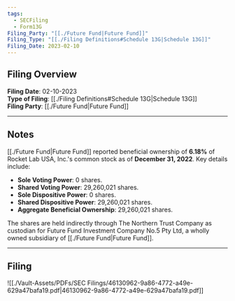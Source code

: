 ```yaml
---
tags:
  - SECFiling
  - Form13G
Filing_Party: "[[./Future Fund|Future Fund]]"
Filing_Type: "[[./Filing Definitions#Schedule 13G|Schedule 13G]]"
Filing_Date: 2023-02-10
---
```

## Filing Overview

**Filing Date**: 02-10-2023  
**Type of Filing**: [[./Filing Definitions#Schedule 13G|Schedule 13G]]  
**Filing Party**: [[./Future Fund|Future Fund]]  

---
## Notes

[[./Future Fund|Future Fund]] reported beneficial ownership of **6.18%** of Rocket Lab USA, Inc.'s common stock as of **December 31, 2022**. Key details include:

- **Sole Voting Power**: 0 shares.  
- **Shared Voting Power**: 29,260,021 shares.  
- **Sole Dispositive Power**: 0 shares.  
- **Shared Dispositive Power**: 29,260,021 shares.  
- **Aggregate Beneficial Ownership**: 29,260,021 shares.  

The shares are held indirectly through The Northern Trust Company as custodian for Future Fund Investment Company No.5 Pty Ltd, a wholly owned subsidiary of [[./Future Fund|Future Fund]].

---
## Filing

![[./Vault-Assets/PDFs/SEC Filings/46130962-9a86-4772-a49e-629a47bafa19.pdf|46130962-9a86-4772-a49e-629a47bafa19.pdf]]
